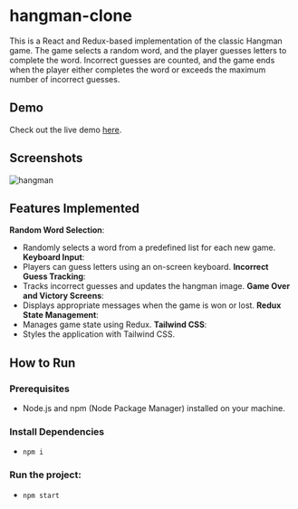# hangman-clone
This is a React and Redux-based implementation of the classic Hangman game. The game selects a random word, and the player guesses letters to complete the word. Incorrect guesses are counted, and the game ends when the player either completes the word or exceeds the maximum number of incorrect guesses.

## Demo

Check out the live demo [here](https://hangman-clone-egex1ajwg-ziad38107-gmailcoms-projects.vercel.app/).

## Screenshots

![hangman](https://github.com/user-attachments/assets/dd1630f0-246f-453d-ab1c-58cf2ca634bb)


## Features Implemented

**Random Word Selection**: 
 - Randomly selects a word from a predefined list for each new game.
**Keyboard Input**:
 - Players can guess letters using an on-screen keyboard.
**Incorrect Guess Tracking**:
 - Tracks incorrect guesses and updates the hangman image.
**Game Over and Victory Screens**:
 - Displays appropriate messages when the game is won or lost.
**Redux State Management**:
 - Manages game state using Redux.
**Tailwind CSS**:
 - Styles the application with Tailwind CSS.

## How to Run

### Prerequisites

 - Node.js and npm (Node Package Manager) installed on your machine.

### Install Dependencies

 - `npm i`

### Run the project:
 - `npm start`

